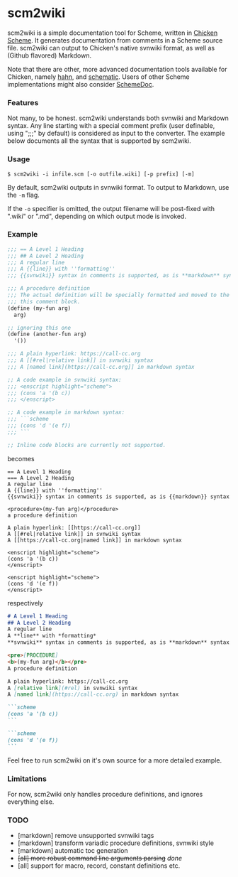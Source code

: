 # scm2wiki

scm2wiki is a simple documentation tool for Scheme, written in [Chicken Scheme](https://call-cc.org/). It generates documentation from comments in a Scheme source file. scm2wiki can output to Chicken's native svnwiki format, as well as (Github flavored) Markdown.

Note that there are other, more advanced documentation tools available for Chicken, namely [hahn](https://wiki.call-cc.org/eggref/4/hahn), and [schematic](https://wiki.call-cc.org/eggref/4/schematic). Users of other Scheme implementations might also consider [SchemeDoc](http://people.cs.aau.dk/~normark/schemedoc/).

### Features

Not many, to be honest. scm2wiki understands both svnwiki and Markdown syntax. Any line starting with a special comment prefix (user definable, using ";;;" by default) is considered as input to the converter. The example below documents all the syntax that is supported by scm2wiki.

### Usage

`$ scm2wiki -i infile.scm [-o outfile.wiki] [-p prefix] [-m]`

By default, scm2wiki outputs in svnwiki format. To output to Markdown, use the `-m` flag.

If the `-o` specifier is omitted, the output filename will be post-fixed with ".wiki" or ".md", depending on which output mode is invoked.

### Example

````scheme
;;; == A Level 1 Heading
;;; ## A Level 2 Heading
;;; A regular line
;;; A {{line}} with ''formatting''
;;; {{svnwiki}} syntax in comments is supported, as is **markdown** syntax

;;; A procedure definition
;;; The actual definition will be specially formatted and moved to the top of
;;; this comment block.
(define (my-fun arg)
  arg)

;; ignoring this one
(define (another-fun arg)
  '())

;;; A plain hyperlink: https://call-cc.org
;;; A [[#rel|relative link]] in svnwiki syntax
;;; A [named link](https://call-cc.org]] in markdown syntax

;; A code example in svnwiki syntax:
;;; <enscript highlight="scheme">
;;; (cons 'a '(b c))
;;; </enscript>

;; A code example in markdown syntax:
;;; ```scheme
;;; (cons 'd '(e f))
;;; ```

;; Inline code blocks are currently not supported.
````

becomes

```
== A Level 1 Heading
=== A Level 2 Heading
A regular line
A {{line}} with ''formatting''
{{svnwiki}} syntax in comments is supported, as is {{markdown}} syntax

<procedure>(my-fun arg)</procedure>
a procedure definition

A plain hyperlink: [[https://call-cc.org]]
A [[#rel|relative link]] in svnwiki syntax
A [[https://call-cc.org|named link]] in markdown syntax

<enscript highlight="scheme">
(cons 'a '(b c))
</enscript>

<enscript highlight="scheme">
(cons 'd '(e f))
</enscript>
```

respectively

````markdown
# A Level 1 Heading
## A Level 2 Heading
A regular line
A **line** with *formatting*
**svnwiki** syntax in comments is supported, as is **markdown** syntax

<pre>[PROCEDURE]
<b>(my-fun arg)</b></pre>
A procedure definition

A plain hyperlink: https://call-cc.org
A [relative link](#rel) in svnwiki syntax
A [named link](https://call-cc.org) in markdown syntax

```scheme
(cons 'a '(b c))
```

```scheme
(cons 'd '(e f))
```
````

Feel free to run scm2wiki on it's own source for a more detailed example.

### Limitations

For now, scm2wiki only handles procedure definitions, and ignores everything else.

### TODO

* [markdown] remove unsupported svnwiki tags
* [markdown] transform variadic procedure definitions, svnwiki style
* [markdown] automatic toc generation
* ~~[all] more robust command line arguments parsing~~ *done*
* [all] support for macro, record, constant definitions etc.
